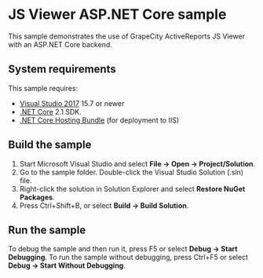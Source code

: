 # JS Viewer ASP.NET Core sample

This sample demonstrates the use of GrapeCity ActiveReports JS Viewer with an
ASP.NET Core backend.

## System requirements

This sample requires:
 * [Visual Studio 2017](https://visualstudio.microsoft.com/vs/) 15.7 or newer
 * [.NET Core](https://www.microsoft.com/net/download) 2.1 SDK.
 * [.NET Core Hosting Bundle](https://dotnet.microsoft.com/download/dotnet-core/thank-you/runtime-aspnetcore-2.1.15-windows-hosting-bundle-installer) (for deployment to IIS)

## Build the sample

1. Start Microsoft Visual Studio and select **File → Open →
   Project/Solution**.
2. Go to the sample folder. Double-click the Visual Studio Solution (.sln)
   file.
3. Right-click the solution in Solution Explorer and select **Restore NuGet
   Packages**.
4. Press Ctrl+Shift+B, or select **Build → Build Solution**.

## Run the sample

To debug the sample and then run it, press F5 or select **Debug → Start
Debugging**. To run the sample without debugging, press Ctrl+F5 or select
**Debug → Start Without Debugging**.
